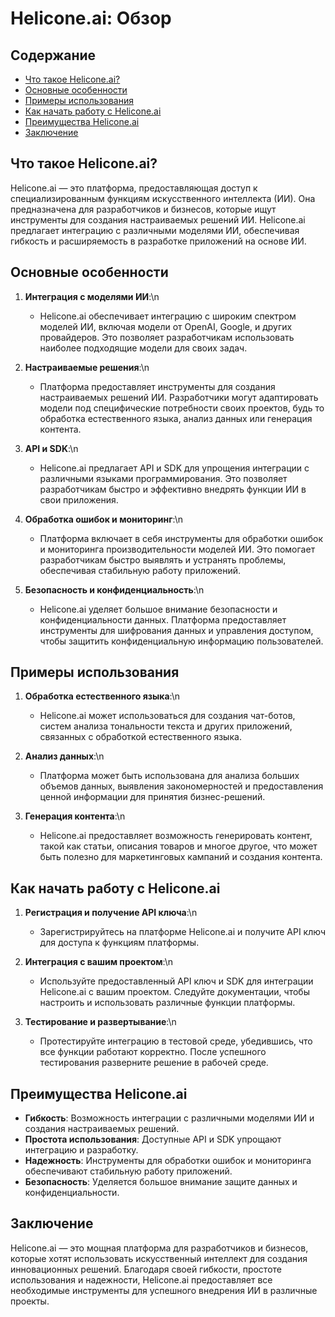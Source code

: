 # Helicone.ai: Обзор

## Содержание

- [Что такое Helicone.ai?](#что-такое-heliconeai)
- [Основные особенности](#основные-особенности)
- [Примеры использования](#примеры-использования)
- [Как начать работу с Helicone.ai](#как-начать-работу-с-heliconeai)
- [Преимущества Helicone.ai](#преимущества-heliconeai)
- [Заключение](#заключение)

## Что такое Helicone.ai?

Helicone.ai — это платформа, предоставляющая доступ к специализированным функциям искусственного интеллекта (ИИ). Она предназначена для разработчиков и бизнесов, которые ищут инструменты для создания настраиваемых решений ИИ. Helicone.ai предлагает интеграцию с различными моделями ИИ, обеспечивая гибкость и расширяемость в разработке приложений на основе ИИ.

## Основные особенности

1. **Интеграция с моделями ИИ**:\n
   - Helicone.ai обеспечивает интеграцию с широким спектром моделей ИИ, включая модели от OpenAI, Google, и других провайдеров. Это позволяет разработчикам использовать наиболее подходящие модели для своих задач.

2. **Настраиваемые решения**:\n
   - Платформа предоставляет инструменты для создания настраиваемых решений ИИ. Разработчики могут адаптировать модели под специфические потребности своих проектов, будь то обработка естественного языка, анализ данных или генерация контента.

3. **API и SDK**:\n
   - Helicone.ai предлагает API и SDK для упрощения интеграции с различными языками программирования. Это позволяет разработчикам быстро и эффективно внедрять функции ИИ в свои приложения.

4. **Обработка ошибок и мониторинг**:\n
   - Платформа включает в себя инструменты для обработки ошибок и мониторинга производительности моделей ИИ. Это помогает разработчикам быстро выявлять и устранять проблемы, обеспечивая стабильную работу приложений.

5. **Безопасность и конфиденциальность**:\n
   - Helicone.ai уделяет большое внимание безопасности и конфиденциальности данных. Платформа предоставляет инструменты для шифрования данных и управления доступом, чтобы защитить конфиденциальную информацию пользователей.

## Примеры использования

1. **Обработка естественного языка**:\n
   - Helicone.ai может использоваться для создания чат-ботов, систем анализа тональности текста и других приложений, связанных с обработкой естественного языка.

2. **Анализ данных**:\n
   - Платформа может быть использована для анализа больших объемов данных, выявления закономерностей и предоставления ценной информации для принятия бизнес-решений.

3. **Генерация контента**:\n
   - Helicone.ai предоставляет возможность генерировать контент, такой как статьи, описания товаров и многое другое, что может быть полезно для маркетинговых кампаний и создания контента.

## Как начать работу с Helicone.ai

1. **Регистрация и получение API ключа**:\n
   - Зарегистрируйтесь на платформе Helicone.ai и получите API ключ для доступа к функциям платформы.

2. **Интеграция с вашим проектом**:\n
   - Используйте предоставленный API ключ и SDK для интеграции Helicone.ai с вашим проектом. Следуйте документации, чтобы настроить и использовать различные функции платформы.

3. **Тестирование и развертывание**:\n
   - Протестируйте интеграцию в тестовой среде, убедившись, что все функции работают корректно. После успешного тестирования разверните решение в рабочей среде.

## Преимущества Helicone.ai

- **Гибкость**: Возможность интеграции с различными моделями ИИ и создания настраиваемых решений.
- **Простота использования**: Доступные API и SDK упрощают интеграцию и разработку.
- **Надежность**: Инструменты для обработки ошибок и мониторинга обеспечивают стабильную работу приложений.
- **Безопасность**: Уделяется большое внимание защите данных и конфиденциальности.

## Заключение

Helicone.ai — это мощная платформа для разработчиков и бизнесов, которые хотят использовать искусственный интеллект для создания инновационных решений. Благодаря своей гибкости, простоте использования и надежности, Helicone.ai предоставляет все необходимые инструменты для успешного внедрения ИИ в различные проекты.